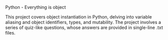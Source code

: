 Python - Everything is object

This project covers object instantiation in Python, delving into variable aliasing and object identifiers, types, and mutability. The project involves a series of quiz-like questions, whose answers are provided in single-line .txt files.


